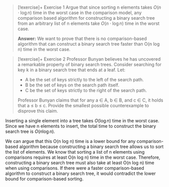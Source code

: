 
> [!exercise]+ Exercise 1
> Argue that since sorting n elements takes $O(n \cdot \log n)$ time in the worst case in the comparison model, any comparison based algorithm for constructing a binary search tree from an arbitrary list of n elements take  $O(n \cdot \log n)$ time in the worst case.
> 
> **Answer:**
> We want to prove that there is no comparison-based algorithm that can construct a binary search tree faster than O(n log n) time in the worst case.
> 


> [!exercise]+ Exercise 2
> Professor Bunyan believes he has uncovered a remarkable property of binary search trees. Consider searching for key k in a binary search tree that ends at a leaf. Let:
> - A be the set of keys strictly to the left of the search path. 
> - B be the set of keys on the search path itself. 
> - C be the set of keys strictly to the right of the search path.  
>   
> Professor Bunyan claims that for any a ∈ A, b ∈ B, and c ∈ C, it holds that a ≤ b ≤ c. Provide the smallest possible counterexample to disprove this claim.


Inserting a single element into a tree takes $O(\log n)$ time in the worst case. Since we have n elements to insert, the total time to construct the binary search tree is $O(n \log n)$.

We can argue that this O(n log n) time is a lower bound for any comparison-based algorithm because constructing a binary search tree allows us to sort the list of elements. We know that sorting a list of n elements using comparisons requires at least O(n log n) time in the worst case. Therefore, constructing a binary search tree must also take at least O(n log n) time when using comparisons. If there were a faster comparison-based algorithm to construct a binary search tree, it would contradict the lower bound for comparison-based sorting.